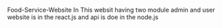 Food-Service-Website
In This websit having two module admin and user
website is in the react.js
and api is doe in the node.js
